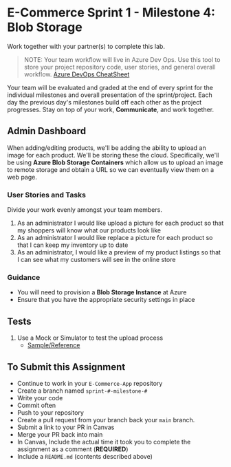 # E-Commerce Sprint 1 - Milestone 4:  Blob Storage

Work together with your partner(s) to complete this lab.

> NOTE: Your team workflow will live in Azure Dev Ops. Use this tool to store your project repository code, user stories, and general overall workflow. [Azure DevOps CheatSheet](https://codefellows.github.io/code-401-dotnet-guide/Curriculum/ECom_Project/AzureDevOps_CheatSheet)

Your team will be evaluated and graded at the end of every sprint for the individual milestones and overall presentation of the sprint/project. Each day the previous day's milestones build off each other as the project progresses. Stay on top of your work, **Communicate**, and work together.

## Admin Dashboard

When adding/editing products, we'll be adding the ability to upload an image for each product. We'll be storing these the cloud. Specifically, we'll be using **Azure Blob Storage Containers** which allow us to upload an image to remote storage and obtain a URL so we can eventually view them on a web page.

### User Stories and Tasks

Divide your work evenly amongst your team members.

1. As an administrator I would like upload a picture for each product so that my shoppers will know what our products look like
1. As an administrator I would like replace a picture for each product so that I can keep my inventory up to date
1. As an administrator, I would like a preview of my product listings so that I can see what my customers will see in the online store

### Guidance

- You will need to provision a **Blob Storage Instance** at Azure
- Ensure that you have the appropriate security settings in place

## Tests

1. Use a Mock or Simulator to test the upload process
   - [Sample/Reference](https://gist.github.com/trailmax/7505283)

## To Submit this Assignment

- Continue to work in your `E-Commerce-App` repository
- Create a branch named `sprint-#-milestone-#`
- Write your code
- Commit often
- Push to your repository
- Create a pull request from your branch back your `main` branch.
- Submit a link to your PR in Canvas
- Merge your PR back into main
- In Canvas, Include the actual time it took you to complete the assignment as a comment (**REQUIRED**)
- Include a `README.md` (contents described above)




